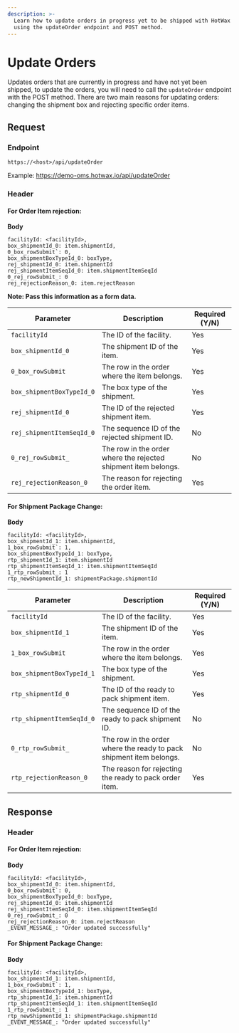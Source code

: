 ```yaml
---
description: >-
  Learn how to update orders in progress yet to be shipped with HotWax Commerce
  using the updateOrder endpoint and POST method.
---
```


# Update Orders

Updates orders that are currently in progress and have not yet been shipped, to update the orders, you will need to call the `updateOrder` endpoint with the POST method. There are two main reasons for updating orders: changing the shipment box and rejecting specific order items.

## Request

### Endpoint

`https://<host>/api/updateOrder`

Example: https://demo-oms.hotwax.io/api/updateOrder

### Header

#### For Order Item rejection:

**Body**

```
facilityId: <facilityId>,
box_shipmentId_0: item.shipmentId,
0_box_rowSubmit`: 0,
box_shipmentBoxTypeId_0: boxType,
rej_shipmentId_0: item.shipmentId
rej_shipmentItemSeqId_0: item.shipmentItemSeqId
0_rej_rowSubmit_: 0
rej_rejectionReason_0: item.rejectReason
```

**Note: Pass this information as a form data.**

| Parameter                 | Description                                                    | Required (Y/N) |
| ------------------------- | -------------------------------------------------------------- | -------------- |
| `facilityId`              | The ID of the facility.                                        | Yes            |
| `box_shipmentId_0`        | The shipment ID of the item.                                   | Yes            |
| `0_box_rowSubmit`         | The row in the order where the item belongs.                   | Yes            |
| `box_shipmentBoxTypeId_0` | The box type of the shipment.                                  | Yes            |
| `rej_shipmentId_0`        | The ID of the rejected shipment item.                          | Yes            |
| `rej_shipmentItemSeqId_0` | The sequence ID of the rejected shipment ID.                   | No             |
| `0_rej_rowSubmit_`        | The row in the order where the rejected shipment item belongs. | No             |
| `rej_rejectionReason_0`   | The reason for rejecting the order item.                       | Yes            |

#### For Shipment Package Change:

**Body**

```
facilityId: <facilityId>,
box_shipmentId_1: item.shipmentId,
1_box_rowSubmit`: 1,
box_shipmentBoxTypeId_1: boxType,
rtp_shipmentId_1: item.shipmentId
rtp_shipmentItemSeqId_1: item.shipmentItemSeqId
1_rtp_rowSubmit_: 1
rtp_newShipmentId_1: shipmentPackage.shipmentId
```

| Parameter                 | Description                                                         | Required (Y/N) |
| ------------------------- | ------------------------------------------------------------------- | -------------- |
| `facilityId`              | The ID of the facility.                                             | Yes            |
| `box_shipmentId_1`        | The shipment ID of the item.                                        | Yes            |
| `1_box_rowSubmit`         | The row in the order where the item belongs.                        | Yes            |
| `box_shipmentBoxTypeId_1` | The box type of the shipment.                                       | Yes            |
| `rtp_shipmentId_0`        | The ID of the ready to pack shipment item.                          | Yes            |
| `rtp_shipmentItemSeqId_0` | The sequence ID of the ready to pack shipment ID.                   | No             |
| `0_rtp_rowSubmit_`        | The row in the order where the ready to pack shipment item belongs. | No             |
| `rtp_rejectionReason_0`   | The reason for rejecting the ready to pack order item.              | Yes            |

## Response

### Header

#### For Order Item rejection:

**Body**

```
facilityId: <facilityId>,
box_shipmentId_0: item.shipmentId,
0_box_rowSubmit`: 0,
box_shipmentBoxTypeId_0: boxType,
rej_shipmentId_0: item.shipmentId
rej_shipmentItemSeqId_0: item.shipmentItemSeqId
0_rej_rowSubmit_: 0
rej_rejectionReason_0: item.rejectReason
_EVENT_MESSAGE_: "Order updated successfully"
```

#### For Shipment Package Change:

**Body**

```
facilityId: <facilityId>,
box_shipmentId_1: item.shipmentId,
1_box_rowSubmit`: 1,
box_shipmentBoxTypeId_1: boxType,
rtp_shipmentId_1: item.shipmentId
rtp_shipmentItemSeqId_1: item.shipmentItemSeqId
1_rtp_rowSubmit_: 1
rtp_newShipmentId_1: shipmentPackage.shipmentId
_EVENT_MESSAGE_: "Order updated successfully"
```
